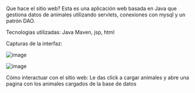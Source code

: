 Que hace el sitio web?
Esta es una aplicación web basada en Java que gestiona datos de animales utilizando servlets, conexiones con mysql y un patrón DAO.

Tecnologias utilizadas:
Java Maven, jsp, html

Capturas de la interfaz:


![image](https://github.com/user-attachments/assets/f2befa32-85df-495e-8a77-24c30297676c)



![image](https://github.com/user-attachments/assets/87bcf949-c74d-40e9-bb72-10a5b403088d)

Cómo interactuar con el sitio web:
Le das click a cargar animales y abre una pagina con los animales cargados de la base de datos
